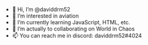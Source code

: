- 👋 Hi, I’m @daviddrm52
- 👀 I’m interested in aviation
- 🌱 I’m currently learning JavaScript, HTML, etc.
- 💞️ I’m actually to collaborating on World in Chaos 
- 📫 You can reach me in discord: daviddrm52#4024

<!---
daviddrm52/daviddrm52 is a ✨ special ✨ repository because its `README.md` (this file) appears on your GitHub profile.
You can click the Preview link to take a look at your changes.
--->
